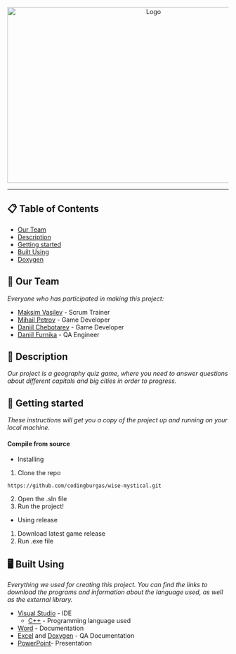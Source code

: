 <p align="center">
<img height="400" width="650" src="https://media.discordapp.net/attachments/939174204392230943/1043642463274934372/readme-banner.png?width=1084&height=676" alt="Logo">
</p>

<hr>

## 📋 Table of Contents
- [Our Team](#OurTeam)
- [Description](#description)
- [Getting started](#gettingStarted)
- [Built Using](#builtUsing)
- [Doxygen](https://symphonious-muffin-a7c136.netlify.app)

## 📖 Our Team 
*Everyone who has participated in making this project:*
- [Maksim Vasilev](https://github.com/MDVasilev20) - Scrum Trainer
- [Mihail Petrov](https://github.com/MMPetrov20) - Game Developer
- [Daniil Chebotarev](https://github.com/DSChebotarev) - Game Developer
- [Daniil Furnika](https://github.com/DVFurnika20) - QA Engineer

## 🔎 Description 
*Our project is a geography quiz game, where you need to answer questions about different capitals and big cities in order to progress.*

## 🚀 Getting started
*These instructions will get you a copy of the project up and running on your local machine.*

#### Compile from source

- Installing
1. Clone the repo
```
https://github.com/codingburgas/wise-mystical.git
```
2. Open the .sln file
3. Run the project!

- Using release
1. Download latest game release
2. Run .exe file

## 🖥️ Built Using 
*Everything we used for creating this project. You can find the links to download the programs and information about the language used, as well as the external library.*

- [Visual Studio](https://visualstudio.microsoft.com) - IDE
  - [C++](https://isocpp.org/) - Programming language used
- [Word](https://www.microsoft.com/bg-bg/microsoft-365/word) - Documentation
- [Excel](https://www.microsoft.com/en-us/microsoft-365/excel) and [Doxygen](https://doxygen.nl/index.html) - QA Documentation
- [PowerPoint](https://www.microsoft.com/en-us/microsoft-365/powerpoint)- Presentation